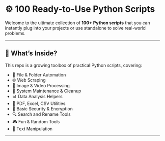 # ⚙️ 100 Ready-to-Use Python Scripts

Welcome to the ultimate collection of **100+ Python scripts** that you can instantly plug into your projects or use standalone to solve real-world problems.

---

## 🚀 What’s Inside?

This repo is a growing toolbox of practical Python scripts, covering:

- 📁 File & Folder Automation
- 🌐 Web Scraping
- 📸 Image & Video Processing
- 🧹 System Maintenance & Cleanup
- 📊 Data Analysis Helpers
- 🧾 PDF, Excel, CSV Utilities
- 🔐 Basic Security & Encryption
- 🔍 Search and Rename Tools
- 🎮 Fun & Random Tools
- 💬 Text Manipulation

---

